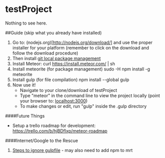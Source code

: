testProject
===========

Nothing to see here.

##Guide (skip what you already have installed)

1. Go to: (nodejs.org)[http://nodejs.org/download/] and use the proper installer for your platform (remember to click on the download and follow the download procedure)
2. Then install [git local package management](http://git-scm.com/downloads)
3. Install Meteor:
    curl https://install.meteor.com/ | sh
4. Install meteorite (for package management)
    sudo -H npm install -g meteorite
5. Install gulp (for file compilation)
    npm install --global gulp
6. Now use it!
    * Navigate to your clone/download of testProject
    * Type "meteor" in the command line to view the project locally
        (point your browser to: [localhost:3000](http://localhost:3000))
    * To make changes or edit, run "gulp" inside the .gulp directory

####Future Things
* Setup a trello roadmap for development: https://trello.com/b/hjBDflxp/meteor-roadmap

####Internet/Google to the Rescue
1. [Steps to ignore gulpfile](http://stackoverflow.com/questions/23443301/how-to-tell-meteor-to-ignore-gulpfile-js) - may also need to add npm to mrt